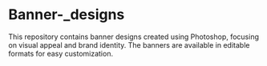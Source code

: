 # Banner-_designs
This repository contains banner designs created using Photoshop, focusing on visual appeal and brand identity. The banners are available in editable formats for easy customization.
